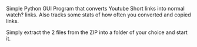 Simple Python GUI Program that converts Youtube Short links into normal watch? links.
Also tracks some stats of how often you converted and copied links.

Simply extract the 2 files from the ZIP into a folder of your choice and start it.
